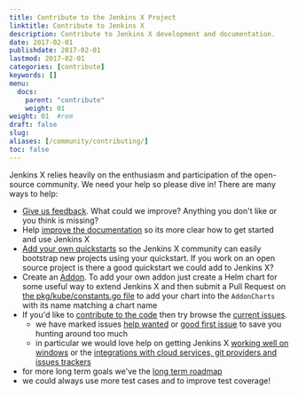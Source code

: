```yaml
---
title: Contribute to the Jenkins X Project
linktitle: Contribute to Jenkins X
description: Contribute to Jenkins X development and documentation.
date: 2017-02-01
publishdate: 2017-02-01
lastmod: 2017-02-01
categories: [contribute]
keywords: []
menu:
  docs:
    parent: "contribute"
    weight: 01
weight: 01	#rem
draft: false
slug:
aliases: [/community/contributing/]
toc: false
---
```


Jenkins X relies heavily on the enthusiasm and participation of the open-source community. We need your help so please dive in! There are many ways to help:


* [Give us feedback](https://jenkins-x.io/community/). What could we improve? Anything you don't like or you think is missing?
* Help [improve the documentation](/contribute/documentation/) so its more clear how to get started and use Jenkins X
* [Add your own quickstarts](/developing/create-quickstart/#adding-your-own-quickstarts) so the Jenkins X community can easily bootstrap new projects using your quickstart. If you work on an open source project is there a good quickstart we could add to Jenkins X? 
* Create an [Addon](/about/features/#applications). To add your own addon just create a Helm chart for some useful way to extend Jenkins X and then submit a Pull Request on [the pkg/kube/constants.go file](https://github.com/jenkins-x/jx/blob/master/pkg/kube/constants.go#L32-L50) to add your chart into the `AddonCharts` with its name matching a chart name
* If you'd like to [contribute to the code](https://jenkins-x.io/contribute/development/) then try browse the [current issues](https://github.com/jenkins-x/jx/issues).
  * we have marked issues [help wanted](https://github.com/jenkins-x/jx/issues?q=is%3Aopen+is%3Aissue+label%3A%22help+wanted%22) or [good first issue](https://github.com/jenkins-x/jx/issues?q=is%3Aopen+is%3Aissue+label%3A%22good+first+issue%22) to save you hunting around too much
  * in particular we would love help on getting Jenkins X [working well on windows](https://github.com/jenkins-x/jx/issues?q=is%3Aopen+is%3Aissue+label%3Awindows) or the [integrations with cloud services, git providers and issues trackers](https://github.com/jenkins-x/jx/issues?q=is%3Aissue+is%3Aopen+label%3Aintegrations)
 * for more long term goals we've the [long term roadmap](https://jenkins-x.io/contribute/roadmap)
 * we could always use more test cases and to improve test coverage!

